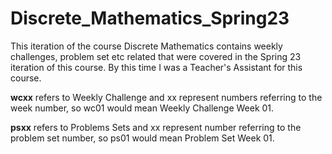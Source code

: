 # Discrete_Mathematics_Spring23
This iteration of the course Discrete Mathematics contains weekly challenges, problem set etc related that were covered in the Spring 23 iteration of this course. By this time I was a Teacher's Assistant for this course.

**wcxx** refers to Weekly Challenge and xx represent numbers referring to the week number, so wc01 would mean Weekly Challenge Week 01.

**psxx** refers to Problems Sets and xx represent number referring to the problem set number, so ps01 would mean Problem Set Week 01. 
